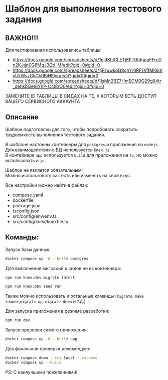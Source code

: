 # Шаблон для выполнения тестового задания

## ВАЖНО!!!

Для тестирования использовались таблицы:

- https://docs.google.com/spreadsheets/d/1pjdKhlCLETjKFT0tdgpqFFrcDn2KJtjn0G6MqJ3Qd_M/edit?gid=0#gid=0
- https://docs.google.com/spreadsheets/d/1jFzuwkqG9ghYr0RF1XffMi0kKxUkWszGkGk0BiHl9vo/edit?gid=0#gid=0
- https://docs.google.com/spreadsheets/d/1lsMn2BZ7HmECM0Q29g84tr_dehkbQet6YhP-C4l8rO0/edit?gid=0#gid=0

ЗАМЕНИТЕ ID ТАБЛИЦЫ В СИДАХ НА ТЕ, К КОТОРЫМ ЕСТЬ ДОСТУП ВАШЕГО СЕРВИСНОГО АККАУНТА

## Описание

Шаблон подготовлен для того, чтобы попробовать сократить трудоемкость выполнения тестового задания.

В шаблоне настоены контейнеры для `postgres` и приложения на `nodejs`.  
Для взаимодействия с БД используется `knex.js`.  
В контейнере `app` используется `build` для приложения на `ts`, но можно использовать и `js`.

Шаблон не является обязательным!\
Можно использовать как есть или изменять на свой вкус.

Все настройки можно найти в файлах:

- compose.yaml
- dockerfile
- package.json
- tsconfig.json
- src/config/env/env.ts
- src/config/knex/knexfile.ts

## Команды:

Запуск базы данных:

```bash
docker compose up -d --build postgres
```

Для выполнения миграций и сидов не из контейнера:

```bash
npm run knex:dev migrate latest
```

```bash
npm run knex:dev seed run
```

Также можно использовать и остальные команды (`migrate make <name>`,`migrate up`, `migrate down` и т.д.)

Для запуска приложения в режиме разработки:

```bash
npm run dev
```

Запуск проверки самого приложения:

```bash
docker compose up -d --build app
```

Для финальной проверки рекомендую:

```bash
docker compose down --rmi local --volumes
docker compose up --build
```

PS: С наилучшими пожеланиями!
